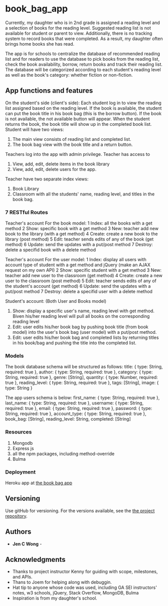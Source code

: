 # book_bag_app

Currently, my daughter who is in 2nd grade is assigned a reading level and a selection of books for the reading level. Suggested reading list is not available for student or parent to view. Additionally, there is no tracking system to record books that were completed. As a result, my daughter often brings home books she has read.

The app is for schools to centralize the database of recommended reading list and for readers to use the database to pick books from the reading list, check the book availability, borrow, return books and track their reading list. The database will be categorized according to each student's reading level as well as the book's category: whether fiction or non-fiction.

## App functions and features

On the student's side (client's side):
Each student log in to view the reading list assigned based on the reading level.
If the book is available, the student can put the book title in his book bag (this is the borrow button).
If the book is not available, the not available button will appear.
When the student returns the book, the book title will show up in the completed book list.
Student will have two views:

1. The main view consists of reading list and completed list.
2. The book bag view with the book title and a return button.

Teachers log into the app with admin privilege. Teacher has access to

1. View, add, edit, delete items in the book library
2. View, add, edit, delete users for the app.

Teacher have two separate index views:

1. Book Library
2. Classroom with all the students' name, reading level, and titles in the book bag.

### 7 RESTful Routes

Teacher's account
For the book model:
1 Index: all the books with a get method
2 Show: specific book with a get method
3 New: teacher add new book to the library (with a get method)
4 Create: create a new book to the library (post method)
5 Edit: teacher sends edits of any of the book (get method)
6 Update: send the updates with a put/post method
7 Destroy: delete a specifid book with a delete method

Teacher's account
For the user model:
1 Index: display all users with account type of student with a get method and jQuery (make an AJAX request on my own API)
2 Show: specific student with a get method
3 New: teacher add new user to the classroom (get method)
4 Create: create a new user to the classroom (post method)
5 Edit: teacher sends edits of any of the student's account (get method)
6 Update: send the updates with a put/post method
7 Destroy: delete a specifid user with a delete method

Student's account:
(Both User and Books model)

1. Show: display a specific user's name, reading level with get method. Biven his/her reading level will pull all books on the corresponding reading level
2. Edit: user edits his/her book bag by pushing book title (from book model) into the user's book bag (user model) with a put/post method.
3. Edit: user edits his/her book bag and completed lists by returning titles in his book/bag and pushing the title into the completed list.

### Models

The book database schema will be structured as follows:
title: { type: String, required: true },
author: { type: String, required: true },
category: { type: String, required: true },
genre: [String],
quantity: { type: Number, required: true },
reading_level: { type: String, required: true },
tags: [String],
image: { type: String }

The app users schema is below:
first_name: { type: String, required: true },
last_name: { type: String, required: true },
username: { type: String, required: true },
email: { type: String, required: true },
password: { type: String, required: true },
account_type: { type: String, required: true },
book_bag: [String],
reading_level: String,
completed: [String]

### Resources

1. Mongodb
2. Express js
3. all the npm packages, including method-override
4. Bulma

### Deployment

Heroku app at [the book bag app](https://book-bag-app.herokuapp.com/home)

## Versioning

Use gitHub for versioning. For the versions available, see the [the project repository](https://github.com/jencwong/book_bag_app).

## Authors

- **Jen C Wong** -

## Acknowledgments

- Thanks to project instructor Kenny for guiding with scope, milestones, and APIs.
- Thans to Joem for helping along with debuggin.
- Hat tip to anyone whose code was used, including GA SEI instructors' notes, w3 schools, jQuery, Stack Overflow, MongoDB, Bulma
- Inspiration is from my daughter's school.
